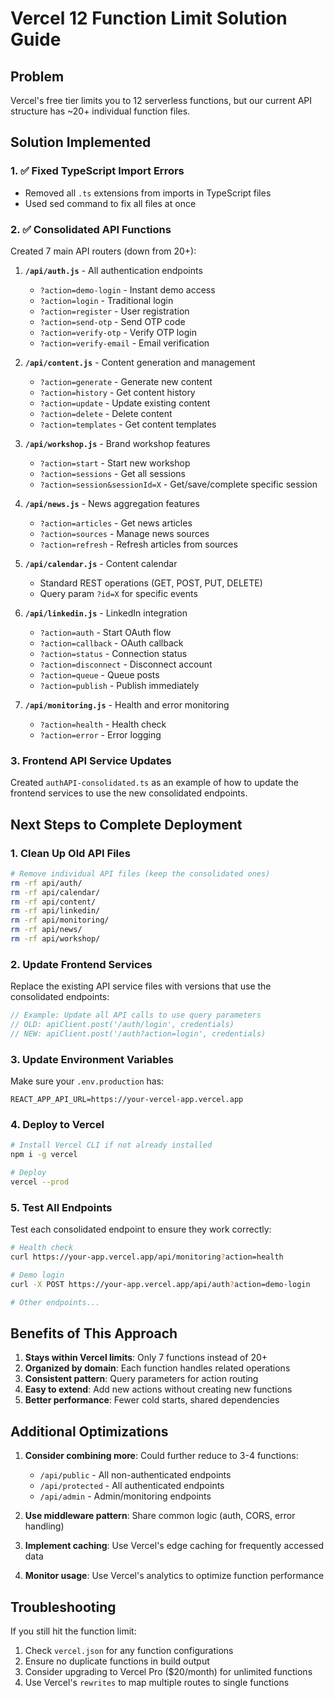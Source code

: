 # Vercel 12 Function Limit Solution Guide

## Problem
Vercel's free tier limits you to 12 serverless functions, but our current API structure has ~20+ individual function files.

## Solution Implemented

### 1. ✅ Fixed TypeScript Import Errors
- Removed all `.ts` extensions from imports in TypeScript files
- Used sed command to fix all files at once

### 2. ✅ Consolidated API Functions
Created 7 main API routers (down from 20+):

1. **`/api/auth.js`** - All authentication endpoints
   - `?action=demo-login` - Instant demo access
   - `?action=login` - Traditional login
   - `?action=register` - User registration
   - `?action=send-otp` - Send OTP code
   - `?action=verify-otp` - Verify OTP login
   - `?action=verify-email` - Email verification

2. **`/api/content.js`** - Content generation and management
   - `?action=generate` - Generate new content
   - `?action=history` - Get content history
   - `?action=update` - Update existing content
   - `?action=delete` - Delete content
   - `?action=templates` - Get content templates

3. **`/api/workshop.js`** - Brand workshop features
   - `?action=start` - Start new workshop
   - `?action=sessions` - Get all sessions
   - `?action=session&sessionId=X` - Get/save/complete specific session

4. **`/api/news.js`** - News aggregation features
   - `?action=articles` - Get news articles
   - `?action=sources` - Manage news sources
   - `?action=refresh` - Refresh articles from sources

5. **`/api/calendar.js`** - Content calendar
   - Standard REST operations (GET, POST, PUT, DELETE)
   - Query param `?id=X` for specific events

6. **`/api/linkedin.js`** - LinkedIn integration
   - `?action=auth` - Start OAuth flow
   - `?action=callback` - OAuth callback
   - `?action=status` - Connection status
   - `?action=disconnect` - Disconnect account
   - `?action=queue` - Queue posts
   - `?action=publish` - Publish immediately

7. **`/api/monitoring.js`** - Health and error monitoring
   - `?action=health` - Health check
   - `?action=error` - Error logging

### 3. Frontend API Service Updates

Created `authAPI-consolidated.ts` as an example of how to update the frontend services to use the new consolidated endpoints.

## Next Steps to Complete Deployment

### 1. Clean Up Old API Files
```bash
# Remove individual API files (keep the consolidated ones)
rm -rf api/auth/
rm -rf api/calendar/
rm -rf api/content/
rm -rf api/linkedin/
rm -rf api/monitoring/
rm -rf api/news/
rm -rf api/workshop/
```

### 2. Update Frontend Services
Replace the existing API service files with versions that use the consolidated endpoints:

```typescript
// Example: Update all API calls to use query parameters
// OLD: apiClient.post('/auth/login', credentials)
// NEW: apiClient.post('/auth?action=login', credentials)
```

### 3. Update Environment Variables
Make sure your `.env.production` has:
```
REACT_APP_API_URL=https://your-vercel-app.vercel.app
```

### 4. Deploy to Vercel
```bash
# Install Vercel CLI if not already installed
npm i -g vercel

# Deploy
vercel --prod
```

### 5. Test All Endpoints
Test each consolidated endpoint to ensure they work correctly:

```bash
# Health check
curl https://your-app.vercel.app/api/monitoring?action=health

# Demo login
curl -X POST https://your-app.vercel.app/api/auth?action=demo-login

# Other endpoints...
```

## Benefits of This Approach

1. **Stays within Vercel limits**: Only 7 functions instead of 20+
2. **Organized by domain**: Each function handles related operations
3. **Consistent pattern**: Query parameters for action routing
4. **Easy to extend**: Add new actions without creating new functions
5. **Better performance**: Fewer cold starts, shared dependencies

## Additional Optimizations

1. **Consider combining more**: Could further reduce to 3-4 functions:
   - `/api/public` - All non-authenticated endpoints
   - `/api/protected` - All authenticated endpoints
   - `/api/admin` - Admin/monitoring endpoints

2. **Use middleware pattern**: Share common logic (auth, CORS, error handling)

3. **Implement caching**: Use Vercel's edge caching for frequently accessed data

4. **Monitor usage**: Use Vercel's analytics to optimize function performance

## Troubleshooting

If you still hit the function limit:
1. Check `vercel.json` for any function configurations
2. Ensure no duplicate functions in build output
3. Consider upgrading to Vercel Pro ($20/month) for unlimited functions
4. Use Vercel's `rewrites` to map multiple routes to single functions